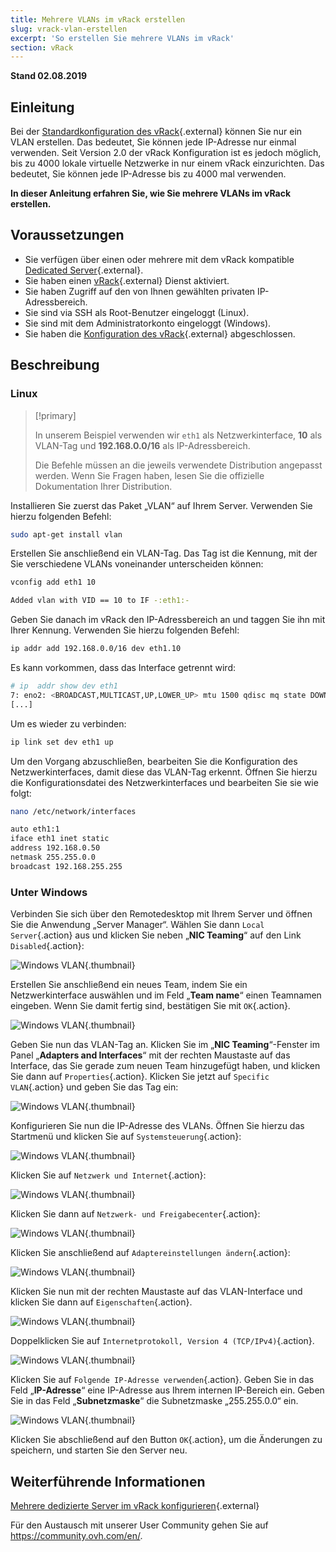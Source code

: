 ```yaml
---
title: Mehrere VLANs im vRack erstellen
slug: vrack-vlan-erstellen
excerpt: 'So erstellen Sie mehrere VLANs im vRack'
section: vRack
---
```


**Stand 02.08.2019**

## Einleitung

Bei der [Standardkonfiguration des vRack](https://docs.ovh.com/de/dedicated/mehrere-dedizierte-server-im-vrack-konfigurieren/){.external} können Sie nur ein VLAN erstellen. Das bedeutet, Sie können jede IP-Adresse nur einmal verwenden. Seit Version 2.0 der vRack Konfiguration ist es jedoch möglich, bis zu 4000 lokale virtuelle Netzwerke in nur einem vRack einzurichten. Das bedeutet, Sie können jede IP-Adresse bis zu 4000 mal verwenden.

**In dieser Anleitung erfahren Sie, wie Sie mehrere VLANs im vRack erstellen.**


## Voraussetzungen

- Sie verfügen über einen oder mehrere mit dem vRack kompatible [Dedicated Server](https://www.ovh.de/dedicated_server/){.external}.
- Sie haben einen [vRack](https://docs.ovh.com/de/dedicated/mehrere-dedizierte-server-im-vrack-konfigurieren/){.external} Dienst aktiviert.
- Sie haben Zugriff auf den von Ihnen gewählten privaten IP-Adressbereich.
- Sie sind via SSH als Root-Benutzer eingeloggt (Linux).
- Sie sind mit dem Administratorkonto eingeloggt (Windows).
- Sie haben die [Konfiguration des vRack](https://docs.ovh.com/de/dedicated/mehrere-dedizierte-server-im-vrack-konfigurieren/){.external} abgeschlossen.


## Beschreibung

### Linux

> [!primary]
>
> In unserem Beispiel verwenden wir `eth1` als Netzwerkinterface, **10** als VLAN-Tag und **192.168.0.0/16** als IP-Adressbereich. 
>
> Die Befehle müssen an die jeweils verwendete Distribution angepasst werden. Wenn Sie Fragen haben, lesen Sie die offizielle Dokumentation Ihrer Distribution.
>

Installieren Sie zuerst das Paket „VLAN“ auf Ihrem Server. Verwenden Sie hierzu folgenden Befehl:

```sh
sudo apt-get install vlan
```

Erstellen Sie anschließend ein VLAN-Tag. Das Tag ist die Kennung, mit der Sie verschiedene VLANs voneinander unterscheiden können:

```sh
vconfig add eth1 10

Added vlan with VID == 10 to IF -:eth1:-
```

Geben Sie danach im vRack den IP-Adressbereich an und taggen Sie ihn mit Ihrer Kennung. Verwenden Sie hierzu folgenden Befehl:

```sh
ip addr add 192.168.0.0/16 dev eth1.10
```

Es kann vorkommen, dass das Interface getrennt wird:
```sh
# ip  addr show dev eth1
7: eno2: <BROADCAST,MULTICAST,UP,LOWER_UP> mtu 1500 qdisc mq state DOWN group default qlen 1000
[...]
```

Um es wieder zu verbinden:
```sh
ip link set dev eth1 up
```

Um den Vorgang abzuschließen, bearbeiten Sie die Konfiguration des Netzwerkinterfaces, damit diese das VLAN-Tag erkennt. Öffnen Sie hierzu die Konfigurationsdatei des Netzwerkinterfaces und bearbeiten Sie sie wie folgt:

```sh
nano /etc/network/interfaces

auto eth1:1
iface eth1 inet static
address 192.168.0.50
netmask 255.255.0.0
broadcast 192.168.255.255
```

### Unter Windows

Verbinden Sie sich über den Remotedesktop mit Ihrem Server und öffnen Sie die Anwendung „Server Manager“. Wählen Sie dann `Local Server`{.action} aus und klicken Sie neben „**NIC Teaming**“ auf den Link `Disabled`{.action}:

![Windows VLAN](images/vrack2-windows-01.png){.thumbnail}

Erstellen Sie anschließend ein neues Team, indem Sie ein Netzwerkinterface auswählen und im Feld „**Team name**“ einen Teamnamen eingeben. Wenn Sie damit fertig sind, bestätigen Sie mit `OK`{.action}.

![Windows VLAN](images/vrack2-windows-02.png){.thumbnail}

Geben Sie nun das VLAN-Tag an. Klicken Sie im „**NIC Teaming**“-Fenster im Panel „**Adapters and Interfaces**“ mit der rechten Maustaste auf das Interface, das Sie gerade zum neuen Team hinzugefügt haben, und klicken Sie dann auf `Properties`{.action}. Klicken Sie jetzt auf `Specific VLAN`{.action} und geben Sie das Tag ein:

![Windows VLAN](images/vrack2-windows-03.png){.thumbnail}

Konfigurieren Sie nun die IP-Adresse des VLANs. Öffnen Sie hierzu das Startmenü und klicken Sie auf `Systemsteuerung`{.action}:

![Windows VLAN](images/vrack2-windows-04.png){.thumbnail}

Klicken Sie auf `Netzwerk und Internet`{.action}:

![Windows VLAN](images/vrack2-windows-05.png){.thumbnail}

Klicken Sie dann auf `Netzwerk- und Freigabecenter`{.action}:

![Windows VLAN](images/vrack2-windows-06.png){.thumbnail}

Klicken Sie anschließend auf `Adaptereinstellungen ändern`{.action}:

![Windows VLAN](images/vrack2-windows-07.png){.thumbnail}

Klicken Sie nun mit der rechten Maustaste auf das VLAN-Interface und klicken Sie dann auf `Eigenschaften`{.action}.

![Windows VLAN](images/vrack2-windows-08.png){.thumbnail}

Doppelklicken Sie auf `Internetprotokoll, Version 4 (TCP/IPv4)`{.action}.

![Windows VLAN](images/vrack2-windows-09.png){.thumbnail}

Klicken Sie auf `Folgende IP-Adresse verwenden`{.action}. Geben Sie in das Feld „**IP-Adresse**“ eine IP-Adresse aus Ihrem internen IP-Bereich ein. Geben Sie in das Feld „**Subnetzmaske**“ die Subnetzmaske „255.255.0.0“ ein.

![Windows VLAN](images/vrack2-windows-10.png){.thumbnail}

Klicken Sie abschließend auf den Button `OK`{.action}, um die Änderungen zu speichern, und starten Sie den Server neu.

## Weiterführende Informationen

[Mehrere dedizierte Server im vRack konfigurieren](https://docs.ovh.com/de/dedicated/mehrere-dedizierte-server-im-vrack-konfigurieren/){.external}

Für den Austausch mit unserer User Community gehen Sie auf <https://community.ovh.com/en/>.
